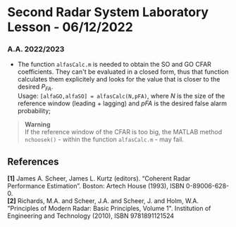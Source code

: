 # Second Radar System Laboratory Lesson - 06/12/2022
### A.A. 2022/2023

- The function `alfasCalc.m` is needed to obtain the SO and GO CFAR coefficients. They can't be evaluated in a closed form, thus that function calculates them explicitely and looks for the value that is closer to the desired $P_{FA}$.\
Usage: `[alfaGO,alfaSO] = alfasCalc(N,pFA)`, where *N* is the size of the reference window (leading + lagging) and *pFA* is the desired false alarm probability;


> **Warning**\
> If the reference window of the CFAR is too big, the MATLAB method `nchoosek()` - within the function `alfasCalc.m` - may fail.

## References
**[1]** James A. Scheer, James L. Kurtz (editors). “Coherent Radar Performance Estimation”. Boston: Artech House (1993), ISBN 0-89006-628-0.\
**[2]** Richards, M.A. and Scheer, J.A. and Scheer, J. and Holm, W.A. "Principles of Modern Radar: Basic Principles, Volume 1". Institution of Engineering and Technology (2010), ISBN 9781891121524
